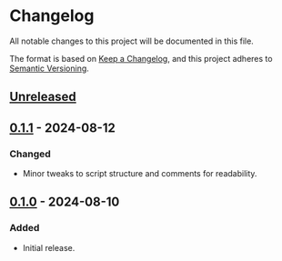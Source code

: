 # Changelog

All notable changes to this project will be documented in this file.

The format is based on [Keep a Changelog][1], and this project adheres to
[Semantic Versioning][2].

[1]: https://keepachangelog.com/en/1.1.0/
[2]: https://semver.org/spec/v2.0.0.html

## [Unreleased]

## [0.1.1] - 2024-08-12

### Changed

- Minor tweaks to script structure and comments for readability.

## [0.1.0] - 2024-08-10

### Added

- Initial release.

[Unreleased]: https://github.com/elasticdog/bw-ssh-add/compare/v0.1.1...HEAD
[0.1.1]: https://github.com/elasticdog/bw-ssh-add/compare/v0.1.0...v0.1.1
[0.1.0]: https://github.com/elasticdog/bw-ssh-add/commits/v0.1.0

